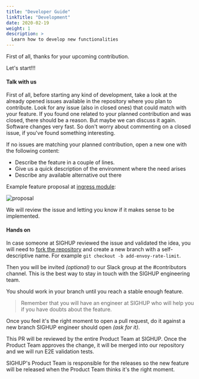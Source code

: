 ```yaml
---
title: "Developer Guide"
linkTitle: "Development"
date: 2020-02-19
weight: 1
description: >
  Learn how to develop new functionalities
---
```


First of all, thanks for your upcoming contribution.

Let's start!!!

#### Talk with us

First of all, before starting any kind of development, take a look at the already opened issues available in the
repository where you plan to contribute. Look for any issue (also in closed ones) that could match with your feature.
If you found one related to your planned contribution and was closed, there should be a reason. But maybe we can discuss
it again. Software changes very fast. So don't worry about commenting on a closed issue, 
if you've found something interesting.

If no issues are matching your planned contribution, open a new one with the following content:

- Describe the feature in a couple of lines.
- Give us a quick description of the environment where the need arises
- Describe any available alternative out there

Example feature proposal at [ingress module](https://github.com/sighupio/fury-kubernetes-ingress):

![proposal](/fury-kubernetes-proposal.png)

We will review the issue and letting you know if it makes sense to be implemented.


#### Hands on

In case someone at SIGHUP reviewed the issue and validated the idea, you will need to
[fork the repository](https://help.github.com/en/github/collaborating-with-issues-and-pull-requests/working-with-forks)
and create a new branch with a self-descriptive name. For example `git checkout -b add-envoy-rate-limit`.

Then you will be invited *(optional)* to our Slack group at the #contributors channel. This is the best way to
stay in touch with the SIGHUP engineering team.

You should work in your branch until you reach a stable enough feature.

> Remember that you will have an engineer at SIGHUP who will help you if you have doubts about the feature.

Once you feel it's the right moment to open a pull request, do it against a new branch SIGHUP engineer should open
*(ask for it)*.

This PR will be reviewed by the entire Product Team at SIGHUP. Once the Product Team approves the change, it will be
merged into our repository and we will run E2E validation tests.

SIGHUP's Product Team is responsible for the releases so the new feature will be released when the Product Team thinks
it's the right moment.
